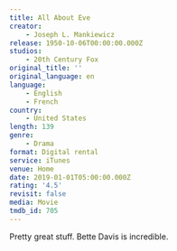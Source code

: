 ```yaml
---
title: All About Eve
creator:
    - Joseph L. Mankiewicz
release: 1950-10-06T00:00:00.000Z
studios:
    - 20th Century Fox
original_title: ''
original_language: en
language:
    - English
    - French
country:
    - United States
length: 139
genre:
    - Drama
format: Digital rental
service: iTunes
venue: Home
date: 2019-01-01T05:00:00.000Z
rating: '4.5'
revisit: false
media: Movie
tmdb_id: 705
---
```


Pretty great stuff. Bette Davis is incredible.
